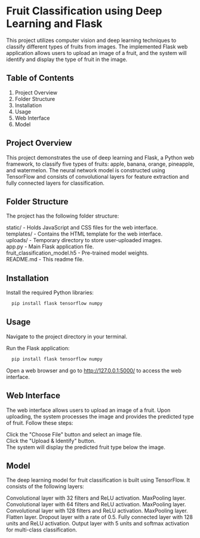 # Fruit Classification using Deep Learning and Flask
This project utilizes computer vision and deep learning techniques to classify different types of fruits from images. The implemented Flask web application allows users to upload an image of a fruit, and the system will identify and display the type of fruit in the image.

## Table of Contents
1) Project Overview
2) Folder Structure
3) Installation
4) Usage
5) Web Interface
6) Model

## Project Overview
This project demonstrates the use of deep learning and Flask, a Python web framework, to classify five types of fruits: apple, banana, orange, pineapple, and watermelon. The neural network model is constructed using TensorFlow and consists of convolutional layers for feature extraction and fully connected layers for classification.

## Folder Structure
The project has the following folder structure:

static/ - Holds JavaScript and CSS files for the web interface.<br>
templates/ - Contains the HTML template for the web interface.<br>
uploads/ - Temporary directory to store user-uploaded images.<br>
app.py - Main Flask application file.<br>
fruit_classification_model.h5 - Pre-trained model weights.<br>
README.md - This readme file.<br>

## Installation
Install the required Python libraries:<br>

```sh
  pip install flask tensorflow numpy
```
  
## Usage
Navigate to the project directory in your terminal.

Run the Flask application:<br>
```sh
  pip install flask tensorflow numpy
```
Open a web browser and go to http://127.0.0.1:5000/ to access the web interface.

## Web Interface
The web interface allows users to upload an image of a fruit. Upon uploading, the system processes the image and provides the predicted type of fruit. Follow these steps:

Click the "Choose File" button and select an image file.<br>
Click the "Upload & Identify" button.<br>
The system will display the predicted fruit type below the image.<br>

## Model
The deep learning model for fruit classification is built using TensorFlow. It consists of the following layers:

Convolutional layer with 32 filters and ReLU activation.
MaxPooling layer.
Convolutional layer with 64 filters and ReLU activation.
MaxPooling layer.
Convolutional layer with 128 filters and ReLU activation.
MaxPooling layer.
Flatten layer.
Dropout layer with a rate of 0.5.
Fully connected layer with 128 units and ReLU activation.
Output layer with 5 units and softmax activation for multi-class classification.
